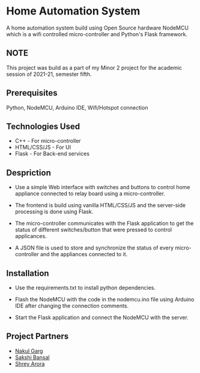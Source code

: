 # Home Automation System

A home automation system build using Open Source hardware NodeMCU which is a wifi controlled micro-controller and Python's Flask framework.

## NOTE

This project was build as a part of my Minor 2 project for the academic session of 2021-21, semester fifth.

## Prerequisites

Python, NodeMCU, Arduino IDE, Wifi/Hotspot connection

## Technologies Used

* C++ - For micro-controller
* HTML/CSS/JS - For UI
* Flask - For Back-end services

## Despriction

* Use a simple Web interface with switches and buttons to control home appliance connected to relay board using a micro-controller.

* The frontend is build using vanilla HTML/CSS/JS and the server-side processing is done using Flask.

* The micro-controller communicates with the Flask application to get the status of different switches/button that were pressed to control applicances.

* A JSON file is used to store and synchronize the status of every micro-controller and the appliances connected to it.

## Installation

* Use the requirements.txt to install python dependencies.

* Flash the NodeMCU with the code in the nodemcu.ino file using Arduino IDE after changing the connection comments.

* Start the Flask application and connect the NodeMCU with the server.

## Project Partners

* [Nakul Garg](https://github.com/T0RPID0)
* [Sakshi Bansal](https://github.com/Sakshibansal172)
* [Shrey Arora](https://github.com/shreyyarora)